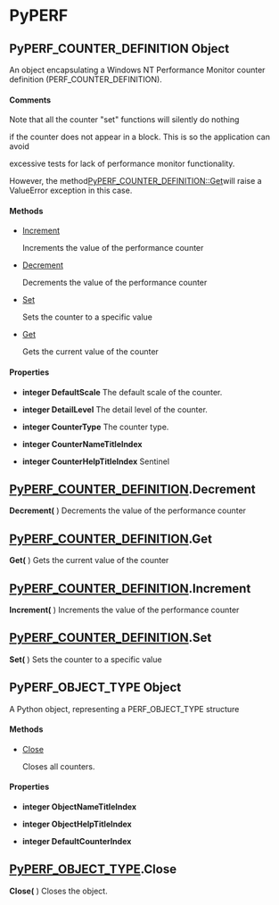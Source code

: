 # PyPERF

## PyPERF_COUNTER_DEFINITION Object

An object encapsulating a Windows NT Performance Monitor counter definition (PERF_COUNTER_DEFINITION).

#### Comments
Note that all the counter "set" functions will silently do nothing 

if the counter does not appear in a block.  This is so the application can avoid 

excessive tests for lack of performance monitor functionality. 

However, the method[PyPERF_COUNTER_DEFINITION::Get](PyPERF.md#pyperfcounter_definition_get)will raise a ValueError exception in this case.

#### Methods


  - [Increment](PyPERF.md#pyperfcounter_definition_increment)

    Increments the value of the performance counter&nbsp;

  - [Decrement](PyPERF.md#pyperfcounter_definition_decrement)

    Decrements the value of the performance counter&nbsp;

  - [Set](PyPERF.md#pyperfcounter_definition_set)

    Sets the counter to a specific value&nbsp;

  - [Get](PyPERF.md#pyperfcounter_definition_get)

    Gets the current value of the counter&nbsp;

#### Properties

  -  __integer DefaultScale__ 
    The default scale of the counter.

  -  __integer DetailLevel__ 
    The detail level of the counter.

  -  __integer CounterType__ 
    The counter type.

  -  __integer CounterNameTitleIndex__ 
    

  -  __integer CounterHelpTitleIndex__ 
    Sentinel

## [PyPERF_COUNTER_DEFINITION](PyPERF.md#pyperfcounter_definition).Decrement

 __Decrement(__ )
Decrements the value of the performance counter

## [PyPERF_COUNTER_DEFINITION](PyPERF.md#pyperfcounter_definition).Get

 __Get(__ )
Gets the current value of the counter

## [PyPERF_COUNTER_DEFINITION](PyPERF.md#pyperfcounter_definition).Increment

 __Increment(__ )
Increments the value of the performance counter

## [PyPERF_COUNTER_DEFINITION](PyPERF.md#pyperfcounter_definition).Set

 __Set(__ )
Sets the counter to a specific value

## PyPERF_OBJECT_TYPE Object

A Python object, representing a PERF_OBJECT_TYPE structure

#### Methods


  - [Close](PyPERF.md#pyperfobject_type_close)

    Closes all counters.&nbsp;

#### Properties

  -  __integer ObjectNameTitleIndex__ 
    

  -  __integer ObjectHelpTitleIndex__ 
    

  -  __integer DefaultCounterIndex__ 
    

## [PyPERF_OBJECT_TYPE](PyPERF.md#pyperfobject_type).Close

 __Close(__ )
Closes the object.